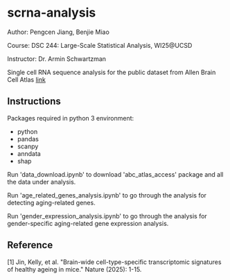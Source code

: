 # scrna-analysis

Author: Pengcen Jiang, Benjie Miao

Course: DSC 244: Large-Scale Statistical Analysis, WI25@UCSD 

Instructor: Dr. Armin Schwartzman

Single cell RNA sequence analysis for the public dataset from Allen Brain Cell Atlas [link](https://alleninstitute.github.io/abc_atlas_access/descriptions/Zeng_Aging_Mouse_dataset.html)


## Instructions

Packages required in python 3 environment: 
- python
- pandas
- scanpy
- anndata
- shap


Run 'data_download.ipynb' to download 'abc_atlas_access' package and all the data under analysis. 

Run 'age_related_genes_analysis.ipynb' to go through the analysis for detecting aging-related genes. 

Run 'gender_expression_analysis.ipynb' to go through the analysis for gender-specific aging-related gene expression analysis. 


## Reference
[1] Jin, Kelly, et al. "Brain-wide cell-type-specific transcriptomic signatures of healthy ageing in mice." Nature (2025): 1-15.